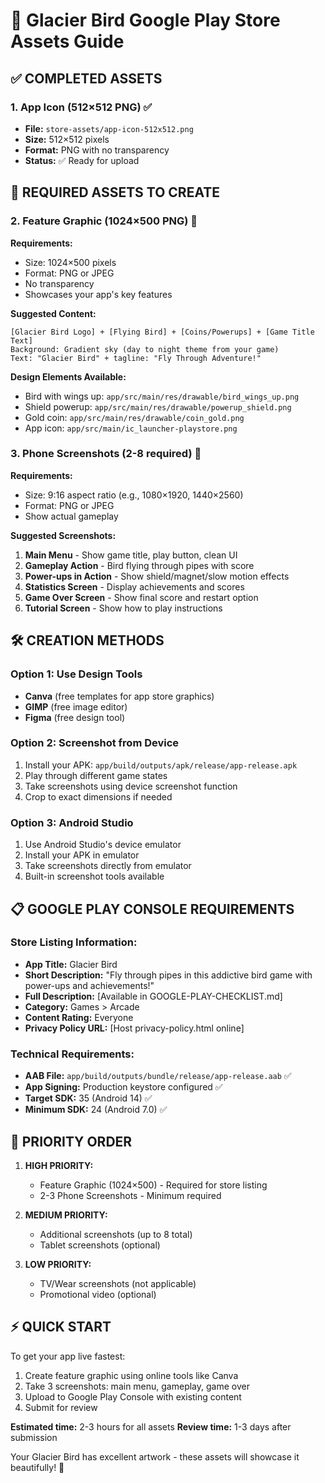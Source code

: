 # 📱 Glacier Bird Google Play Store Assets Guide

## ✅ COMPLETED ASSETS

### 1. App Icon (512×512 PNG) ✅
- **File:** `store-assets/app-icon-512x512.png`
- **Size:** 512×512 pixels
- **Format:** PNG with no transparency
- **Status:** ✅ Ready for upload

## 🎨 REQUIRED ASSETS TO CREATE

### 2. Feature Graphic (1024×500 PNG) 🔄
**Requirements:**
- Size: 1024×500 pixels
- Format: PNG or JPEG
- No transparency
- Showcases your app's key features

**Suggested Content:**
```
[Glacier Bird Logo] + [Flying Bird] + [Coins/Powerups] + [Game Title Text]
Background: Gradient sky (day to night theme from your game)
Text: "Glacier Bird" + tagline: "Fly Through Adventure!"
```

**Design Elements Available:**
- Bird with wings up: `app/src/main/res/drawable/bird_wings_up.png`
- Shield powerup: `app/src/main/res/drawable/powerup_shield.png`
- Gold coin: `app/src/main/res/drawable/coin_gold.png`
- App icon: `app/src/main/ic_launcher-playstore.png`

### 3. Phone Screenshots (2-8 required) 📱
**Requirements:**
- Size: 9:16 aspect ratio (e.g., 1080×1920, 1440×2560)
- Format: PNG or JPEG
- Show actual gameplay

**Suggested Screenshots:**
1. **Main Menu** - Show game title, play button, clean UI
2. **Gameplay Action** - Bird flying through pipes with score
3. **Power-ups in Action** - Show shield/magnet/slow motion effects
4. **Statistics Screen** - Display achievements and scores
5. **Game Over Screen** - Show final score and restart option
6. **Tutorial Screen** - Show how to play instructions

## 🛠️ CREATION METHODS

### Option 1: Use Design Tools
- **Canva** (free templates for app store graphics)
- **GIMP** (free image editor)
- **Figma** (free design tool)

### Option 2: Screenshot from Device
1. Install your APK: `app/build/outputs/apk/release/app-release.apk`
2. Play through different game states
3. Take screenshots using device screenshot function
4. Crop to exact dimensions if needed

### Option 3: Android Studio
1. Use Android Studio's device emulator
2. Install your APK in emulator
3. Take screenshots directly from emulator
4. Built-in screenshot tools available

## 📋 GOOGLE PLAY CONSOLE REQUIREMENTS

### Store Listing Information:
- **App Title:** Glacier Bird
- **Short Description:** "Fly through pipes in this addictive bird game with power-ups and achievements!"
- **Full Description:** [Available in GOOGLE-PLAY-CHECKLIST.md]
- **Category:** Games > Arcade
- **Content Rating:** Everyone
- **Privacy Policy URL:** [Host privacy-policy.html online]

### Technical Requirements:
- **AAB File:** `app/build/outputs/bundle/release/app-release.aab` ✅
- **App Signing:** Production keystore configured ✅
- **Target SDK:** 35 (Android 14) ✅
- **Minimum SDK:** 24 (Android 7.0) ✅

## 🎯 PRIORITY ORDER

1. **HIGH PRIORITY:**
   - Feature Graphic (1024×500) - Required for store listing
   - 2-3 Phone Screenshots - Minimum required

2. **MEDIUM PRIORITY:**
   - Additional screenshots (up to 8 total)
   - Tablet screenshots (optional)

3. **LOW PRIORITY:**
   - TV/Wear screenshots (not applicable)
   - Promotional video (optional)

## ⚡ QUICK START

To get your app live fastest:
1. Create feature graphic using online tools like Canva
2. Take 3 screenshots: main menu, gameplay, game over
3. Upload to Google Play Console with existing content
4. Submit for review

**Estimated time:** 2-3 hours for all assets
**Review time:** 1-3 days after submission

Your Glacier Bird has excellent artwork - these assets will showcase it beautifully! 🚀